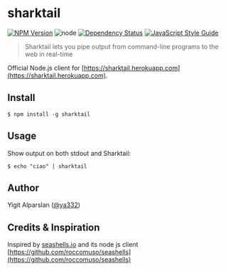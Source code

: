 # sharktail

[![NPM Version](https://img.shields.io/npm/v/sharktail.svg)](https://www.npmjs.com/package/sharktail)
![node](https://img.shields.io/node/v/sharktail.svg)
[![Dependency Status](https://david-dm.org/ya332/sharktail.png)](https://david-dm.org/ya332/sharktail)
[![JavaScript Style Guide](https://img.shields.io/badge/code_style-standard-brightgreen.svg)](https://standardjs.com)

> Sharktail lets you pipe output from command-line programs to the web in real-time

Official Node.js client for [https://sharktail.herokuapp.com](https://sharktail.herokuapp.com).

## Install

    $ npm install -g sharktail

## Usage

Show output on both stdout and Sharktail:

    $ echo "ciao" | sharktail


## Author

Yigit Alparslan ([@ya332](https://github.com/ya332))

## Credits & Inspiration

Inspired by [seashells.io](seashells.io) and its node js client [https://github.com/roccomuso/seashells](https://github.com/roccomuso/seashells)